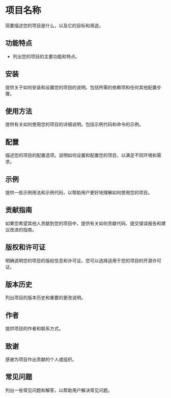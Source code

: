 # 项目名称

简要描述您的项目是什么，以及它的目标和用途。

## 功能特点

- 列出您的项目的主要功能和特点。

## 安装

提供关于如何安装和设置您的项目的说明。包括所需的依赖项和任何其他配置步骤。

## 使用方法

提供有关如何使用您的项目的详细说明。包括示例代码和命令的示例。

## 配置

描述您的项目的配置选项。说明如何设置和配置您的项目，以满足不同环境和需求。

## 示例

提供一些示例用法和示例代码，以帮助用户更好地理解如何使用您的项目。

## 贡献指南

如果您希望其他人贡献到您的项目中，提供有关如何贡献代码、提交错误报告和建议改进的指南。

## 版权和许可证

明确说明您的项目的版权信息和许可证。您可以选择适用于您的项目的开源许可证。

## 版本历史

列出项目的版本历史和重要的更改说明。

## 作者

提供项目的作者和联系方式。

## 致谢

感谢为项目作出贡献的个人或组织。

## 常见问题

列出一些常见问题和解答，以帮助用户解决常见问题。

